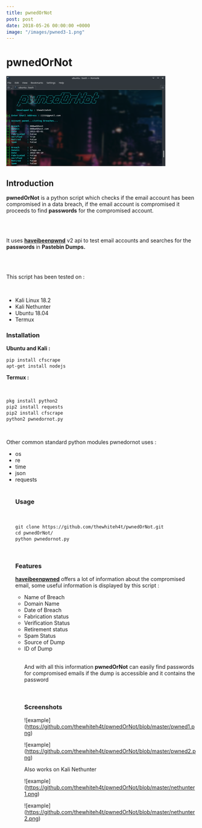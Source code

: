 ```yaml
---
title: pwnedOrNot
post: post
date: 2018-05-26 00:00:00 +0000
image: "/images/pwned3-1.png"
---
```

<h1 class="cyan-text title">pwnedOrNot</h1>

<img class="responsive-img z-depth-5" src="/images/pwned3.png">

<h2 class="cyan-text subtitle">Introduction</h2>

<p class="content white-text">

<b>pwnedOrNot</b> is a python script which checks if the email account has  been compromised in a data breach, if the email account is compromised  it proceeds to find <b>passwords</b> for the compromised account. 

<br> <br>

It uses <b><a href="[**https://haveibeenpwned.com/API/v2**](https://haveibeenpwned.com/api/v2)">haveibeenpwnd</a></b> v2 api to test email accounts and searches for the <b> passwords </b> in <b>Pastebin Dumps.</b>

<br><br>

This script has been tested on : 

<br>

<ul>

<li>Kali Linux 18.2</li>

<li>Kali Nethunter</li>

<li>Ubuntu 18.04</li>

<li>Termux</li>

</ul>

<h3 class="cyan-text subtitle">Installation</h3>

<b class="cyan-text">Ubuntu and Kali :</b>

<pre><code class="grey darken-4 red-text">pip install cfscrape
apt-get install nodejs
</code></pre>

<b class="cyan-text">Termux :</b>

<br>

<pre><code class="grey darken-4 red-text">pkg install python2
pip2 install requests
pip2 install cfscrape
python2 pwnedornot.py
</code></pre>

<br>

Other common standard python modules pwnedornot uses :

<ul class="cyan-text">

<li>os</li>

<li>re</li>

<li>time</li>

<li>json</li>

<li>requests</li>

<br>

<h3>Usage</h3>

<br>

<pre><code class="grey darken-4 red-text">git clone https://github.com/thewhiteh4t/pwnedOrNot.git
cd pwnedOrNot/
python pwnedornot.py
</code></pre>

<br>

<h3>Features</h3>

<b><a href="[https://haveibeenpwned.com/API/v2](https://haveibeenpwned.com/API/v2)">haveibeenpwned</a></b> offers a lot of information about the compromised email, some useful information is displayed by this script :

<ul class="cyan-text">

<li>Name of Breach</li>

<li>Domain Name</li>

<li>Date of Breach</li>

<li>Fabrication status</li>

<li>Verification Status</li>

<li>Retirement status</li>

<li>Spam Status</li>

<li>Source of Dump</li>

<li>ID of Dump</li>

<br>

And with all this information <b>pwnedOrNot</b> can easily find passwords for compromised emails if the dump is accessible and it contains the password

<br>

<h3>Screenshots</h3>

!\[example\](https://github.com/thewhiteh4t/pwnedOrNot/blob/master/pwned1.png)

!\[example\](https://github.com/thewhiteh4t/pwnedOrNot/blob/master/pwned2.png)

Also works on Kali Nethunter

!\[example\](https://github.com/thewhiteh4t/pwnedOrNot/blob/master/nethunter1.png)

!\[example\](https://github.com/thewhiteh4t/pwnedOrNot/blob/master/nethunter2.png)